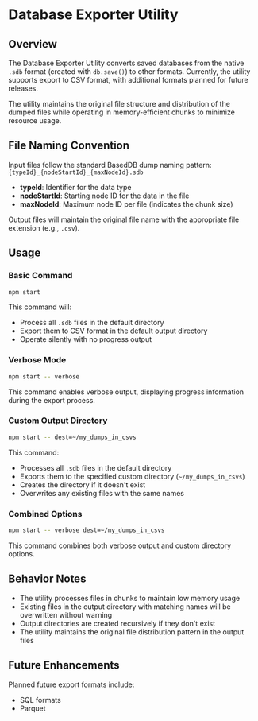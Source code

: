 # Database Exporter Utility

## Overview

The Database Exporter Utility converts saved databases from the native `.sdb` format (created with `db.save()`) to other formats. Currently, the utility supports export to CSV format, with additional formats planned for future releases.

The utility maintains the original file structure and distribution of the dumped files while operating in memory-efficient chunks to minimize resource usage.

## File Naming Convention

Input files follow the standard BasedDB dump naming pattern: `{typeId}_{nodeStartId}_{maxNodeId}.sdb`

- **typeId**: Identifier for the data type
- **nodeStartId**: Starting node ID for the data in the file
- **maxNodeId**: Maximum node ID per file (indicates the chunk size)

Output files will maintain the original file name with the appropriate file extension (e.g., `.csv`).

## Usage

### Basic Command

```bash
npm start
```

This command will:

- Process all `.sdb` files in the default directory
- Export them to CSV format in the default output directory
- Operate silently with no progress output

### Verbose Mode

```bash
npm start -- verbose
```

This command enables verbose output, displaying progress information during the export process.

### Custom Output Directory

```bash
npm start -- dest=~/my_dumps_in_csvs
```

This command:

- Processes all `.sdb` files in the default directory
- Exports them to the specified custom directory (`~/my_dumps_in_csvs`)
- Creates the directory if it doesn't exist
- Overwrites any existing files with the same names

### Combined Options

```bash
npm start -- verbose dest=~/my_dumps_in_csvs
```

This command combines both verbose output and custom directory options.

## Behavior Notes

- The utility processes files in chunks to maintain low memory usage
- Existing files in the output directory with matching names will be overwritten without warning
- Output directories are created recursively if they don't exist
- The utility maintains the original file distribution pattern in the output files

## Future Enhancements

Planned future export formats include:

- SQL formats
- Parquet
